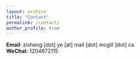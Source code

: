 ```yaml
---
layout: archive
title: "Contact"
permalink: /contact/
author_profile: true
---
```

**Email**: zisheng [dot] ye [at] mail [dot] mcgill [dot] ca  
**WeChat**: 1204672115
